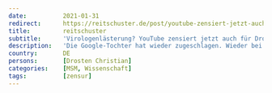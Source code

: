 ```yaml
---
date:          2021-01-31
redirect:      https://reitschuster.de/post/youtube-zensiert-jetzt-auch-fuer-drosten/
title:         reitschuster
subtitle:      'Virologenlästerung? YouTube zensiert jetzt auch für Drosten'
description:   'Die Google-Tochter hat wieder zugeschlagen. Wieder bei "Punkt.Preradovic". Wieder wurde ein Video gelöscht, die Kollegin für eine Woche gesperrt. Offenbar gehört bei Youtube jetzt auch schon Kritik an Star-Virologen zu den Gründen für Zensur? Hier das verbotene Video!'
country:       DE
persons:       [Drosten Christian]
categories:    [MSM, Wissenschaft]
tags:          [zensur]
---
```

